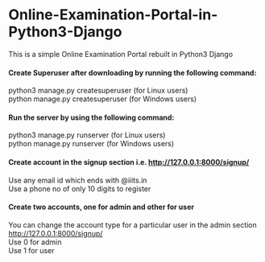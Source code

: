 # Online-Examination-Portal-in-Python3-Django
This is a simple Online Examination Portal rebuilt in Python3 Django

#### Create Superuser after downloading by running the following command:
python3 manage.py createsuperuser (for Linux users) <br />
python manage.py createsuperuser (for Windows users)

#### Run the server by using the following command:
python3 manage.py runserver (for Linux users) <br />
python manage.py runserver (for Windows users)

#### Create account in the signup section i.e. http://127.0.0.1:8000/signup/
Use any email id which ends with @iiits.in <br />
Use a phone no of only 10 digits to register

#### Create two accounts, one for admin and other for user
You can change the account type for a particular user in the admin section http://127.0.0.1:8000/signup/ <br />
Use 0 for admin <br />
Use 1 for user <br />
